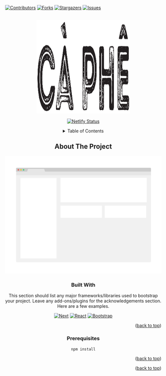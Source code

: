 <!-- Improved compatibility of back to top link: See: https://github.com/othneildrew/Best-README-Template/pull/73 -->
<a name="readme-top"></a>
<!--
*** Thanks for checking out the Best-README-Template. If you have a suggestion
*** that would make this better, please fork the repo and create a pull request
*** or simply open an issue with the tag "enhancement".
*** Don't forget to give the project a star!
*** Thanks again! Now go create something AMAZING! :D
-->

<!-- PROJECT SHIELDS -->
<!--
*** I'm using markdown "reference style" links for readability.
*** Reference links are enclosed in brackets [ ] instead of parentheses ( ).
*** See the bottom of this document for the declaration of the reference variables
*** for contributors-url, forks-url, etc. This is an optional, concise syntax you may use.
*** https://www.markdownguide.org/basic-syntax/#reference-style-links
-->
[![Contributors][contributors-shield]][contributors-url]
[![Forks][forks-shield]][forks-url]
[![Stargazers][stars-shield]][stars-url]
[![Issues][issues-shield]][issues-url]

<!-- PROJECT LOGO -->
<br />
<div align="center">
  <a href="">
    <img src="public/images/logo_caphe-01.svg" alt="Logo" width="300" height="300">
  </a>
  
  [![Netlify Status](https://api.netlify.com/api/v1/badges/e1f4eca0-5c48-460b-8f7d-c6da5e371440/deploy-status)](https://app.netlify.com/sites/ca-phe/deploys)

<!-- TABLE OF CONTENTS -->
<details>
  <summary>Table of Contents</summary>
  <ol align="center">
    <li align='center'><a href="#about-the-project">About The Project</a></li>
    <li><a href="#built-with">Built With</a></li>
    <li><a href="#prerequisites">Prerequisites</a></li>
    <li><a href="#acknowledgments">Acknowledgments</a></li>
  </ol>
</details>



<!-- ABOUT THE PROJECT -->
## About The Project

[![Product Name Screen Shot][product-screenshot]](https://example.com)

### Built With

This section should list any major frameworks/libraries used to bootstrap your project. Leave any add-ons/plugins for the acknowledgements section. Here are a few examples.

[![Next][Next.js]][Next-url]
[![React][React.js]][React-url]
[![Bootstrap][Bootstrap.com]][Bootstrap-url]

<p align="right">(<a href="#readme-top">back to top</a>)</p>

### Prerequisites

  ```
  npm install
  ```

<p align="right">(<a href="#readme-top">back to top</a>)</p>

<!-- ACKNOWLEDGMENTS 
## Acknowledgments

Use this space to list resources you find helpful and would like to give credit to. I've included a few of my favorites to kick things off!

* [Choose an Open Source License](https://choosealicense.com)
* [GitHub Emoji Cheat Sheet](https://www.webpagefx.com/tools/emoji-cheat-sheet)
* [Malven's Flexbox Cheatsheet](https://flexbox.malven.co/)
* [Malven's Grid Cheatsheet](https://grid.malven.co/)
* [Img Shields](https://shields.io)
* [GitHub Pages](https://pages.github.com)
* [Font Awesome](https://fontawesome.com)
* [React Icons](https://react-icons.github.io/react-icons/search)
-->
<p align="right">(<a href="#readme-top">back to top</a>)</p>

<!-- MARKDOWN LINKS & IMAGES -->
<!-- https://www.markdownguide.org/basic-syntax/#reference-style-links -->
[contributors-shield]: https://img.shields.io/github/contributors/caobeee/ca-phe.svg?style=for-the-badge
[contributors-url]: https://github.com/CaoBeee/CA-PHE/graphs/contributors
[forks-shield]: https://img.shields.io/github/forks/caobeee/ca-phe.svg?style=for-the-badge
[forks-url]: https://github.com/CaoBeee/CA-PHE/network/members
[stars-shield]: https://img.shields.io/github/stars/CaoBeee/ca-phe.svg?style=for-the-badge
[stars-url]: https://github.com/CaoBeee/CA-PHE/stargazers
[issues-shield]: https://img.shields.io/github/issues/CaoBeee/ca-phe.svg?style=for-the-badge
[issues-url]: https://github.com/CaoBeee/CA-PHE/issues
[product-screenshot]: images/screenshot.png
[Next.js]: https://img.shields.io/badge/next.js-000000?style=for-the-badge&logo=nextdotjs&logoColor=white
[Next-url]: https://nextjs.org/
[React.js]: https://img.shields.io/badge/React-20232A?style=for-the-badge&logo=react&logoColor=61DAFB
[React-url]: https://reactjs.org/
[Bootstrap.com]: https://img.shields.io/badge/Bootstrap-563D7C?style=for-the-badge&logo=bootstrap&logoColor=white
[Bootstrap-url]: https://getbootstrap.com
